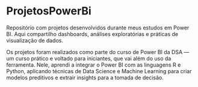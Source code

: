 # ProjetosPowerBi
Repositório com projetos desenvolvidos durante meus estudos em Power BI. Aqui compartilho dashboards, análises exploratórias e práticas de visualização de dados.

Os projetos foram realizados como parte do curso de Power BI da DSA — um curso prático e voltado para iniciantes, que vai além do uso da ferramenta. Nele, aprendi a integrar o Power BI com as linguagens R e Python, aplicando técnicas de Data Science e Machine Learning para criar modelos preditivos e extrair insights para a tomada de decisão.
